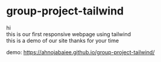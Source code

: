 # group-project-tailwind
hi<br>
this is our first responsive webpage using tailwind <br>
this is a demo of our site thanks for your time<br>

demo: https://ahnojabaiee.github.io/group-project-tailwind/
